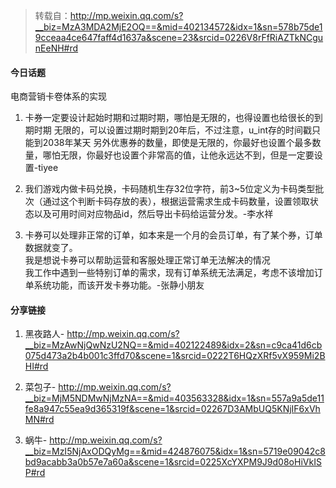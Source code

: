 > 转载自：<http://mp.weixin.qq.com/s?__biz=MzA3MDA2MjE2OQ==&mid=402134572&idx=1&sn=578b75de19cceaa4ce647faff4d1637a&scene=23&srcid=0226V8rFfRiAZTkNCgunEeNH#rd>

#### 今日话题

电商营销卡卷体系的实现

1. 卡券一定要设计起始时期和过期时期，哪怕是无限的，也得设置也给很长的到期时期
无限的，可以设置过期时期到20年后，不过注意，u_int存的时间戳只能到2038年某天
另外优惠券的数量，即使是无限的，你最好也设置个最多数量，哪怕无限，你最好也设置个非常高的值，让他永远达不到，但是一定要设置-tiyee

2. 我们游戏内做卡码兑换，卡码随机生存32位字符，前3~5位定义为卡码类型批次（通过这个判断卡码存放的表），根据运营需求生成卡码数量，设置领取状态以及可用时间对应物品id，然后导出卡码给运营分发。-李水祥

3. 卡券可以处理非正常的订单，如本来是一个月的会员订单，有了某个券，订单数据就变了。  
我是想说卡券可以帮助运营和客服处理正常订单无法解决的情况  
我工作中遇到一些特别订单的需求，现有订单系统无法满足，考虑不该增加订单系统功能，而该开发卡券功能。-张静小朋友


#### 分享链接

1. 黑夜路人- http://mp.weixin.qq.com/s?__biz=MzAwNjQwNzU2NQ==&mid=402122489&idx=2&sn=c9ca41d6cb075d473a2b4b001c3ffd70&scene=1&srcid=0222T6HQzXRf5vX959Mi2BHI#rd

2. 菜包子- http://mp.weixin.qq.com/s?__biz=MjM5NDMwNjMzNA==&mid=403563328&idx=1&sn=557a9a5de11fe8a947c55ea9d365319f&scene=1&srcid=02267D3AMbUQ5KNjIF6xVhMN#rd

3. 蜗牛- http://mp.weixin.qq.com/s?__biz=MzI5NjAxODQyMg==&mid=424876075&idx=1&sn=5719e09042c8bd9acabb3a0b57e7a60a&scene=1&srcid=0225XcYXPM9J9d08oHiVkISP#rd